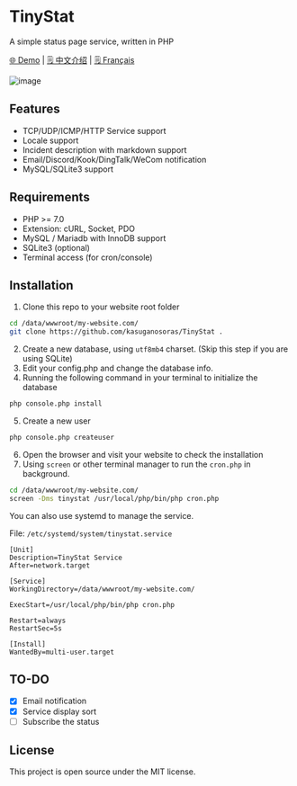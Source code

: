 # TinyStat
A simple status page service, written in PHP

[🌐 Demo](https://status.zerodream.net/) | [🗒️ 中文介绍](README_zh.md) | [🗒️ Français](README_fr.md)

![image](https://github.com/kasuganosoras/TinyStat/assets/34357771/1c5b2abb-6e84-47d1-a66c-298eaf45ac27)

## Features
* TCP/UDP/ICMP/HTTP Service support
* Locale support
* Incident description with markdown support
* Email/Discord/Kook/DingTalk/WeCom notification
* MySQL/SQLite3 support

## Requirements
* PHP >= 7.0
* Extension: cURL, Socket, PDO
* MySQL / Mariadb with InnoDB support
* SQLite3 (optional)
* Terminal access (for cron/console)

## Installation
1. Clone this repo to your website root folder
```bash
cd /data/wwwroot/my-website.com/
git clone https://github.com/kasuganosoras/TinyStat .
```
2. Create a new database, using `utf8mb4` charset. (Skip this step if you are using SQLite)
3. Edit your config.php and change the database info.
4. Running the following command in your terminal to initialize the database
```bash
php console.php install
```
5. Create a new user
```bash
php console.php createuser
```
6. Open the browser and visit your website to check the installation
7. Using `screen` or other terminal manager to run the `cron.php` in background.
```bash
cd /data/wwwroot/my-website.com/
screen -Dms tinystat /usr/local/php/bin/php cron.php
```
You can also use systemd to manage the service.

File: `/etc/systemd/system/tinystat.service`
```text
[Unit]
Description=TinyStat Service
After=network.target

[Service]
WorkingDirectory=/data/wwwroot/my-website.com/

ExecStart=/usr/local/php/bin/php cron.php

Restart=always
RestartSec=5s

[Install]
WantedBy=multi-user.target
```

## TO-DO
- [x] Email notification
- [x] Service display sort
- [ ] Subscribe the status

## License
This project is open source under the MIT license.

